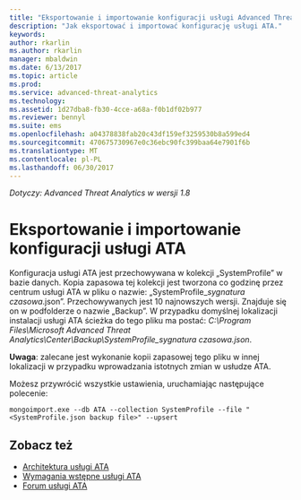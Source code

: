 ```yaml
---
title: "Eksportowanie i importowanie konfiguracji usługi Advanced Threat Analytics | Dokumentacja firmy Microsoft"
description: "Jak eksportować i importować konfigurację usługi ATA."
keywords: 
author: rkarlin
ms.author: rkarlin
manager: mbaldwin
ms.date: 6/13/2017
ms.topic: article
ms.prod: 
ms.service: advanced-threat-analytics
ms.technology: 
ms.assetid: 1d27dba8-fb30-4cce-a68a-f0b1df02b977
ms.reviewer: bennyl
ms.suite: ems
ms.openlocfilehash: a04378838fab20c43df159ef3259530b8a599ed4
ms.sourcegitcommit: 470675730967e0c36ebc90fc399baa64e7901f6b
ms.translationtype: MT
ms.contentlocale: pl-PL
ms.lasthandoff: 06/30/2017
---
```

*Dotyczy: Advanced Threat Analytics w wersji 1.8*



# <a name="export-and-import-the-ata-configuration"></a>Eksportowanie i importowanie konfiguracji usługi ATA
Konfiguracja usługi ATA jest przechowywana w kolekcji „SystemProfile” w bazie danych.
Kopia zapasowa tej kolekcji jest tworzona co godzinę przez centrum usługi ATA w pliku o nazwie: „SystemProfile_*sygnatura czasowa*.json”. Przechowywanych jest 10 najnowszych wersji.
Znajduje się on w podfolderze o nazwie „Backup”. W przypadku domyślnej lokalizacji instalacji usługi ATA ścieżka do tego pliku ma postać: *C:\Program Files\Microsoft Advanced Threat Analytics\Center\Backup\SystemProfile_*sygnatura czasowa*.json*. 

**Uwaga**: zalecane jest wykonanie kopii zapasowej tego pliku w innej lokalizacji w przypadku wprowadzania istotnych zmian w usłudze ATA.

Możesz przywrócić wszystkie ustawienia, uruchamiając następujące polecenie:

`mongoimport.exe --db ATA --collection SystemProfile --file "<SystemProfile.json backup file>" --upsert`

## <a name="see-also"></a>Zobacz też
- [Architektura usługi ATA](ata-architecture.md)
- [Wymagania wstępne usługi ATA](ata-prerequisites.md)
- [Forum usługi ATA](https://social.technet.microsoft.com/Forums/security/home?forum=mata)

